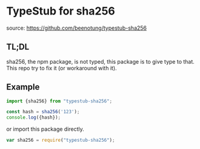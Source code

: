 # TypeStub for sha256
source: https://github.com/beenotung/typestub-sha256

## TL;DL
sha256, the npm package, is not typed, this package is to give type to that.
This repo try to fix it (or workaround with it).

## Example
```typescript
import {sha256} from "typestub-sha256";

const hash = sha256('123');
console.log({hash});
```

or import this package directly.

```javascript
var sha256 = require("typestub-sha256");
```
